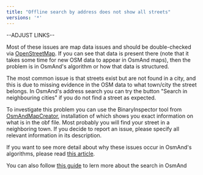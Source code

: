 ```yaml
---
title: "Offline search by address does not show all streets"
versions: '*'
---
```


--ADJUST LINKS--

Most of these issues are map data issues and should be double-checked
via [OpenStreetMap](https://www.openstreetmap.org/). If you can see that
data is present there (note that it takes some time for new OSM data to
appear in OsmAnd maps), then the problem is in OsmAnd's algorithm or how
that data is structured.

The most common issue is that streets exist but are not found in a city,
and this is due to missing evidence in the OSM data to what town/city
the street belongs. In OsmAnd's address search you can try the button
"Search in neighbouring cities" if you do not find a street as expected.

To investigate this problem you can use the BinaryInspector tool from
[OsmAndMapCreator](https://www.osmand.net), installation of which shows
you exact information on what is in the obf file. Most probably you will
find your street in a neighboring town. If you decide to report an
issue, please specify all relevant information in its description.

If you want to see more detail about why these issues occur in OsmAnd's
algorithms, please read [this
article](https://osmand.net/help-online?id=MapAddressDataStructure).

You can also follow [this
guide](https://osmand.net/features/find-something-on-map) to lern more
about the search in OsmAnd
